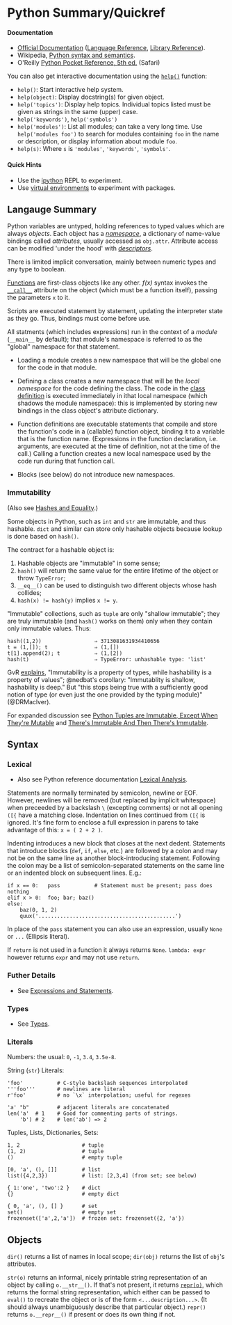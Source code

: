 Python Summary/Quickref
=======================

#### Documentation

* [Official Documentation] ([Language Reference], [Library Reference]).
* Wikipedia, [Python syntax and semantics][wp].
* O'Reilly [Python Pocket Reference, 5th ed.][ppr] (Safari)

You can also get interactive documentation using the [`help()`]
function:
- `help()`: Start interactive help system.
- `help(object)`: Display docstring(s) for given object.
- `help('topics')`: Display help topics. Individual topics listed must
  be given as strings in the same (upper) case.
- `help('keywords')`, `help('symbols')`
- `help('modules')`: List all modules; can take a very long time.
  Use `help('modules foo')` to search for modules containing `foo` in
  the name or description, or display information about module `foo`.
- `help(s)`: Where `s` is `'modules'`, `'keywords'`, `'symbols'`.

#### Quick Hints

* Use the [ipython](ipython.md) REPL to experiment.
* Use [virtual environments](test/virtualenv.md) to experiment with packages.


Langauge Summary
----------------

Python variables are untyped, holding references to typed values which
are always _objects_. Each object has a _[namespace](name-binding.md)_,
a dictionary of name-value bindings called _attributes_, usually
accessed as `obj.attr`. Attribute access can be modified 'under the
hood' with _[descriptors](functions.md#Descriptors)_.

There is limited implicit conversation, mainly between numeric types
and any type to boolean.

[Functions](functions.md) are first-class objects like any other.
_f(x)_ syntax invokes the [`__call__`] attribute on the object (which
must be a function itself), passing the parameters `x` to it.

Scripts are executed statement by statement, updating the interpreter
state as they go. Thus, bindings must come before use.

All statments (which includes expressions) run in the context of a
_module_ (`__main__` by default); that module's namespace is referred
to as the "global" namespace for that statement.

* Loading a module creates a new namespace that will be the global one
  for the code in that module.

* Defining a class creates a new namespace that will be the _local
  namespace_ for the code defining the class. The code in the [class
  definition](name-binding.md#classes) is executed immediately in
  ithat local namespace (which shadows the module namespace): this is
  implemented by storing new bindings in the class object's attribute
  dictionary.

* Function definitions are executable statements that compile and
  store the function's code in a (callable) function object, binding
  it to a variable that is the function name. (Expressions in the
  function declaration, i.e. arguments, are executed at the time of
  definition, not at the time of the call.) Calling a function creates
  a new local namespace used by the code run during that function
  call.

* Blocks (see below) do not introduce new namespaces.

### Immutability

(Also see [Hashes and Equality][hashandeq].)

Some objects in Python, such as `int` and `str` are immutable, and
thus hashable. `dict` and similar can store only hashable objects
because lookup is done based on `hash()`.

The contract for a hashable object is:
1. Hashable objects are "immutable" in some sense;
2. `hash()` will return the same value for the entire lifetime of the
   object or throw `TypeError`;
3. `__eq__()` can be used to distinguish two different objects whose
   hash collides;
4. `hash(x) != hash(y)` implies `x != y`.

"Immutable" collections, such as `tuple` are only "shallow immutable";
they are truly immutable (and `hash()` works on them) only when they
contain only immutable values. Thus:

    hash((1,2))                 ⇒ 3713081631934410656
    t = (1,[]); t               ⇒ (1,[])
    t[1].append(2); t           ⇒ (1,[2])
    hash(t)                     ⇒ TypeError: unhashable type: 'list'

GvR [explains][GvRimmut], "Immutability is a property of types, while
hashability is a property of values"; @nedbat's corollary:
"Immutablity is shallow, hashability is deep." But "this stops being
true with a sufficiently good notion of type (or even just the one
provided by the typing module)" (@DRMaclver).

For expanded discussion see [Python Tuples are Immutable, Except When
They're Mutable][inventwith] and [There's Immutable And Then There's
Immutable][jenkins].


Syntax
------

### Lexical

* Also see Python reference documentation [Lexical Analysis][lexical].

Statements are normally terminated by semicolon, newline or EOF.
However, newlines will be removed (but replaced by implicit
whitespace) when preceeded by a backslash `\` (excepting comments) or
not all opening `([{` have a matching close. Indentation on lines
continued from `([{` is ignored. It's fine form to enclose a full
expression in parens to take advantage of this: `x = ( 2 + 2 )`.

Indenting introduces a new block that closes at the next dedent.
Statements that introduce blocks (`def`, `if`, `else`, etc.) are
followed by a colon and may not be on the same line as another
block-introducing statement. Following the colon may be a list of
semicolon-separated statements on the same line or an indented block
on subsequent lines. E.g.:

    if x == 0:   pass           # Statement must be present; pass does nothing
    elif x > 0:  foo; bar; baz()
    else:
        baz(0, 1, 2)
        quux('............................................')

In place of the `pass` statement you can also use an expression,
usually `None` or `...` (Ellipsis literal).

If `return` is not used in a function it always returns `None`.
`lambda: expr` however returns `expr` and may not use `return`.

### Futher Details

* See [Expressions and Statements](expressions.md).

### Types

* See [Types](types.md).

### Literals

Numbers: the usual: `0`, `-1`, `3.4`, `3.5e-8`.

String (`str`) Literals:

    'foo'           # C-style backslash sequences interpolated
    '''foo'''       # newlines are literal
    r'foo'          # no `\x` interpolation; useful for regexes

    'a' "b"         # adjacent literals are concatenated
    len('a'  # 1    # Good for commenting parts of strings.
        'b') # 2    # len('ab') => 2

Tuples, Lists, Dictionaries, Sets:

    1, 2                    # tuple
    (1, 2)                  # tuple
    ()                      # empty tuple

    [0, 'a', (), []]        # list
    list({4,2,3})           # list: [2,3,4] (from set; see below)

    { 1:'one', 'two':2 }    # dict
    {}                      # empty dict

    { 0, 'a', (), [] }      # set
    set()                   # empty set
    frozenset(['a',2,'a'])  # frozen set: frozenset({2, 'a'})


Objects
-------

`dir()` returns a list of names in local scope; `dir(obj)` returns the
list of `obj`'s attributes.

`str(o)` returns an informal, nicely printable string representation
of an object by calling `o.__str__()`. If that's not present, it
returns [`repr(o)`], which returns the formal string representation,
which either can be passed to `eval()` to recreate the object or is of
the form `<...description...>`. (It should always unambiguously
describe that particular object.) `repr()` returns `o.__repr__()` if
present or does its own thing if not.



[CPython]: https://en.wikipedia.org/wiki/CPython
[GvRimmut]: https://twitter.com/nedbat/status/960849071157268480
[`__call__`]: https://docs.python.org/3/reference/datamodel.html#object.__call__
[`help()`]: https://docs.python.org/3/library/functions.html#help
[`repr(o)`]: https://docs.python.org/3/reference/datamodel.html#object.__repr__
[hashandeq]: https://hynek.me/articles/hashes-and-equality/
[inventwith]: https://inventwithpython.com/blog/2018/02/05/python-tuples-are-immutable-except-when-theyre-mutable/
[jenkins]: http://blog.jenkster.com/2017/01/theres-immutable-and-then-theres-immutable.html
[lambda]: https://docs.python.org/3/reference/expressions.html#lambda
[language reference]: https://docs.python.org/3/reference/
[legacy]: https://wiki.python.org/moin/Python2orPython3
[lexical]: https://docs.python.org/3/reference/lexical_analysis.html
[library reference]: https://docs.python.org/3/library/index.html
[official documentation]: <https://docs.python.org/3/>
[ppr]: https://www.safaribooksonline.com/library/view/python-pocket-reference/9781449357009/ch01.html
[wp]: https://en.wikipedia.org/wiki/Python_syntax_and_semantics
